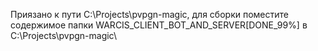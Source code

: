 Приязано к пути C:\Projects\pvpgn-magic\, для сборки поместите содержимое папки WARCIS_CLIENT_BOT_AND_SERVER[DONE_99%] в C:\Projects\pvpgn-magic\
